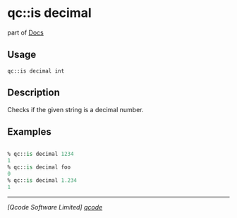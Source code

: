 qc::is decimal
==============

part of [Docs](../index.md)

Usage
-----
`qc::is decimal int`

Description
-----------
Checks if the given string is a decimal number.

Examples
--------
```tcl

% qc::is decimal 1234
1
% qc::is decimal foo
0
% qc::is decimal 1.234
1
```

----------------------------------
*[Qcode Software Limited] [qcode]*

[qcode]: http://www.qcode.co.uk "Qcode Software"